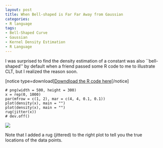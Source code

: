 ```yaml
---
layout: post
title: When Bell-shaped is Far Far Away from Gaussian
categories:
- R language
tags:
- Bell-Shaped Curve
- Gaussian
- Kernel Density Estimation
- R Language
---
```


I was surprised to find the density estimation of a constant was also ``bell-shaped'' by default when a friend passed some R code to me to illustrate CLT, but I realized the reason soon.

[notice type=download][Downdload the R code here](http://yihui.name/en/wp-content/uploads//1231335208_0.r)[/notice]

    
    # png(width = 500, height = 300)
    x = rep(0, 1000)
    par(mfrow = c(1, 2), mar = c(4, 4, 0.1, 0.1))
    plot(density(x), main = "")
    plot(density(x), main = "")
    rug(jitter(x))
    # dev.off()




![](http://yihui.name/en/wp-content/uploads/1231335129_0.png)



Note that I added a rug (jittered) to the right plot to tell you the true locations of the data points.
